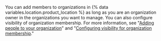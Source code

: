 You can add members to organizations in {% data variables.location.product_location %} as long as you are an organization owner in the organizations you want to manage. You can also configure visibility of organization membership. For more information, see "[Adding people to your organization](/organizations/managing-membership-in-your-organization/adding-people-to-your-organization)" and "[Configuring visibility for organization membership](/admin/user-management/managing-organizations-in-your-enterprise/configuring-visibility-for-organization-membership)."
